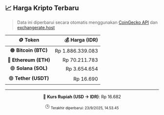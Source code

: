 

<!-- HARGA_KRIPTO -->
## 📈 Harga Kripto Terbaru

> Data ini diperbarui secara otomatis menggunakan [CoinGecko API](https://www.coingecko.com/) dan [exchangerate.host](https://exchangerate.host/)

<div align="center">

| 🪙 Token | 💰 Harga (IDR) |
|:------:|---------------:|
| 🟠 **Bitcoin (BTC)**   | Rp 1.886.339.083 |
| 🔵 **Ethereum (ETH)**  | Rp 70.211.783 |
| 🟣 **Solana (SOL)**    | Rp 3.654.654 |
| 🟢 **Tether (USDT)**   | Rp 16.690 |

---

💱 **Kurs Rupiah (USD → IDR)**: Rp 16.682

🕒 <sub>Terakhir diperbarui: 23/9/2025, 14.53.45</sub>

</div>
<!-- /HARGA_KRIPTO -->
